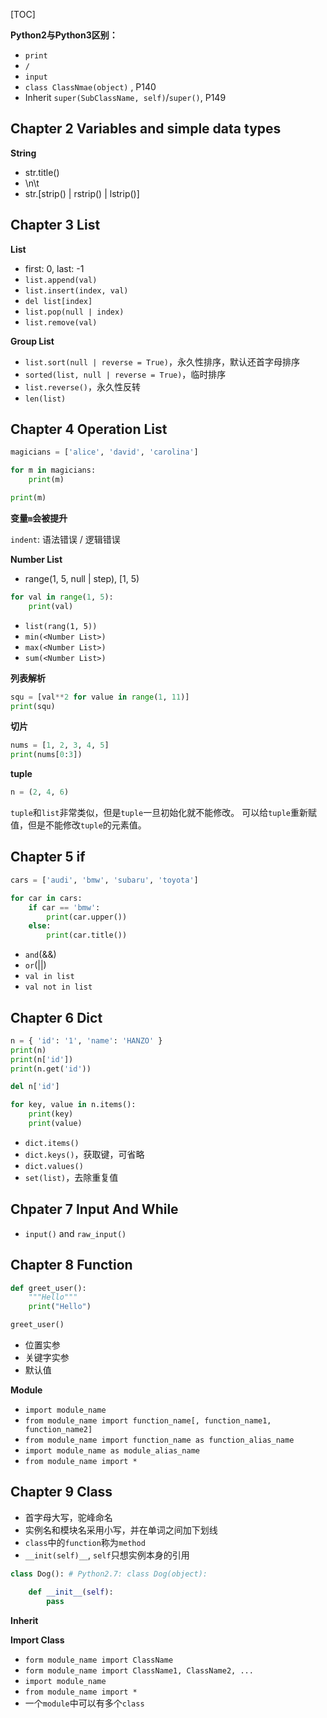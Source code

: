 
[TOC]

__Python2与Python3区别：__

- `print`
- `/`
- `input`
- `class ClassNmae(object)` , P140
- Inherit `super(SubClassName, self)`/`super()`, P149

## Chapter 2 Variables and simple data types

__String__

- str.title()
- \n\t
- str.[strip() | rstrip() | lstrip()]

## Chapter 3 List

__List__

- first: 0, last: -1
- `list.append(val)`
- `list.insert(index, val)`
- `del list[index]`
- `list.pop(null | index)`
- `list.remove(val)`

__Group List__

- `list.sort(null | reverse = True)`，永久性排序，默认还首字母排序
- `sorted(list, null | reverse = True)`，临时排序
- `list.reverse()`，永久性反转
- `len(list)`

## Chapter 4 Operation List

```python
magicians = ['alice', 'david', 'carolina']

for m in magicians:
	print(m)

print(m)
```

__变量`m`会被提升__

`indent`: 语法错误 / 逻辑错误

__Number List__

- range(1, 5, null | step), [1, 5)
```python
for val in range(1, 5):
	print(val)
```
- `list(rang(1, 5))`
- `min(<Number List>)`
- `max(<Number List>)`
- `sum(<Number List>)`

__列表解析__
```python
squ = [val**2 for value in range(1, 11)]
print(squ)
```

__切片__
```python
nums = [1, 2, 3, 4, 5]
print(nums[0:3])
```


__tuple__
```python
n = (2, 4, 6)
```

`tuple`和`list`非常类似，但是`tuple`一旦初始化就不能修改。
可以给`tuple`重新赋值，但是不能修改`tuple`的元素值。

## Chapter 5 if

```python
cars = ['audi', 'bmw', 'subaru', 'toyota']

for car in cars:
	if car == 'bmw':
		print(car.upper())
	else:
		print(car.title())
```

- `and`(&&)
- `or`(||)
- `val in list`
- `val not in list`

## Chapter 6 Dict

```python
n = { 'id': '1', 'name': 'HANZO' }
print(n)
print(n['id'])
print(n.get('id'))

del n['id']

for key, value in n.items():
	print(key)
	print(value)
```

- `dict.items()`
- `dict.keys()`，获取键，可省略
- `dict.values()`
- `set(list)`，去除重复值

## Chpater 7 Input And While

- `input()` and `raw_input()`

## Chapter 8 Function

```python
def greet_user():
	"""Hello"""
	print("Hello")

greet_user()	
```

- 位置实参
- 关键字实参
- 默认值

__Module__

- `import module_name`
- `from module_name import function_name[, function_name1, function_name2]`
- `from module_name import function_name as function_alias_name`
- `import module_name as module_alias_name`
- `from module_name import *`

## Chapter 9 Class

- 首字母大写，驼峰命名
- 实例名和模块名采用小写，并在单词之间加下划线
- `class`中的`function`称为`method`
- `__init(self)__`, `self`只想实例本身的引用

```python
class Dog(): # Python2.7: class Dog(object):

	def __init__(self):
		pass
```

__Inherit__

__Import Class__

- `form module_name import ClassName`
- `form module_name import ClassName1, ClassName2, ...`
- `import module_name`
- `from module_name import *`
- 一个`module`中可以有多个`class`